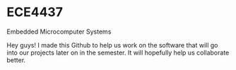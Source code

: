 # ECE4437
Embedded Microcomputer Systems

Hey guys! I made this Github to help us work on the software that will go into our projects later on in the semester.
It will hopefully help us collaborate better.
